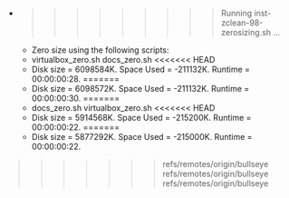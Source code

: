 * >>>>>>>>> Running inst-zclean-98-zerosizing.sh ...
  * Zero size using the following scripts:
  * virtualbox_zero.sh docs_zero.sh
<<<<<<< HEAD
  * Disk size = 6098584K. Space Used = -211132K. Runtime = 00:00:00:28.
=======
  * Disk size = 6098572K. Space Used = -211132K. Runtime = 00:00:00:30.
=======
  * docs_zero.sh virtualbox_zero.sh
<<<<<<< HEAD
  * Disk size = 5914568K. Space Used = -215200K. Runtime = 00:00:00:22.
=======
  * Disk size = 5877292K. Space Used = -215000K. Runtime = 00:00:00:22.
>>>>>>> refs/remotes/origin/bullseye
>>>>>>> refs/remotes/origin/bullseye
>>>>>>> refs/remotes/origin/bullseye
